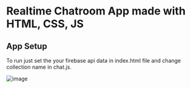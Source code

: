 # Realtime Chatroom App made with HTML, CSS, JS

## App Setup
  To run just set the your firebase api data in index.html file and change collection name in chat.js.
  
![image](https://user-images.githubusercontent.com/51050017/156921367-341f6185-1402-4d60-8aa0-be836f26eeaa.png)
